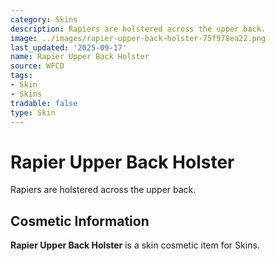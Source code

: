 ```yaml
---
category: Skins
description: Rapiers are holstered across the upper back.
image: ../images/rapier-upper-back-holster-75f978ea22.png
last_updated: '2025-09-17'
name: Rapier Upper Back Holster
source: WFCD
tags:
- Skin
- Skins
tradable: false
type: Skin
---
```


# Rapier Upper Back Holster

Rapiers are holstered across the upper back.

## Cosmetic Information

**Rapier Upper Back Holster** is a skin cosmetic item for Skins.

